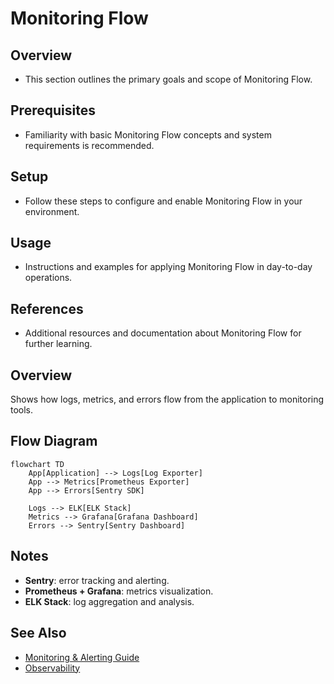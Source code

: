 # Monitoring Flow

## Overview
- This section outlines the primary goals and scope of Monitoring Flow.

## Prerequisites
- Familiarity with basic Monitoring Flow concepts and system requirements is recommended.

## Setup
- Follow these steps to configure and enable Monitoring Flow in your environment.

## Usage
- Instructions and examples for applying Monitoring Flow in day-to-day operations.

## References
- Additional resources and documentation about Monitoring Flow for further learning.


## Overview
Shows how logs, metrics, and errors flow from the application to monitoring tools.

## Flow Diagram
```mermaid
flowchart TD
    App[Application] --> Logs[Log Exporter]
    App --> Metrics[Prometheus Exporter]
    App --> Errors[Sentry SDK]

    Logs --> ELK[ELK Stack]
    Metrics --> Grafana[Grafana Dashboard]
    Errors --> Sentry[Sentry Dashboard]
```

## Notes
- **Sentry**: error tracking and alerting.
- **Prometheus + Grafana**: metrics visualization.
- **ELK Stack**: log aggregation and analysis.

## See Also
- [Monitoring & Alerting Guide](MONITORING.md)
- [Observability](OBSERVABILITY.md)
